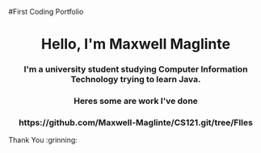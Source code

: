 #First Coding Portfolio
<h1 align="center"> Hello, I'm Maxwell Maglinte</h1>
<h3 align="center"> I'm a university student studying Computer Information Technology trying to learn Java. </h3>
<h3 align="center"> Heres some are work I've done </h3>
<h3 align="center"> https://github.com/Maxwell-Maglinte/CS121.git/tree/FIles </h3>
Thank You :grinning:


